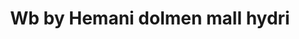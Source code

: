 ---
title: "Wb by Hemani dolmen mall hydri"
url: /karachi/wb-by-hemani-dolmen-mall-hydri/
shop: perfumery
---